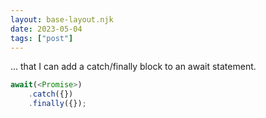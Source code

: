 ```yaml
---
layout: base-layout.njk
date: 2023-05-04
tags: ["post"]
---
```


... that I can add a catch/finally block to an await statement.

```js
await(<Promise>)
    .catch({})
    .finally({});
```
